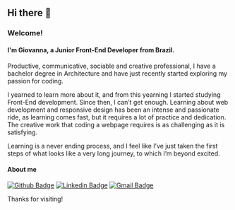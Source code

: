 ## Hi there 👋
 
### Welcome!
 
#### I'm Giovanna, a Junior Front-End Developer from Brazil.
 
Productive, communicative, sociable and creative professional, I have a bachelor degree in Architecture and have just recently started exploring my passion for coding. 

I yearned to learn more about it, and from this yearning I started studying Front-End development. Since then, I can’t get enough. Learning about web development and responsive design has been an intense and passionate ride, as learning comes fast, but it requires a lot of practice and dedication. The creative work that coding a webpage requires is as challenging as it is satisfying.

Learning is a never ending process, and I feel like I’ve just taken the first steps of what looks like a very long journey, to which I’m beyond excited. 
 
 
#### About me 
[![Github Badge](https://img.shields.io/badge/-Github-000?style=flat-square&logo=Github&logoColor=white&link=link_do_seu_perfil_no_github)](https://github.com/GHBAlbuquerque)
[![Linkedin Badge](https://img.shields.io/badge/-LinkedIn-blue?style=flat-square&logo=Linkedin&logoColor=white&link=link_do_seu_perfil_no_linkedin)](https://www.linkedin.com/in/ghbalbuquerque/)
[![Gmail Badge](https://img.shields.io/badge/-Gmail-c14438?style=flat-square&logo=Gmail&logoColor=white&link=mailto:seu_email)](mailto:ghb.albuquerque@gmail.com)
 
Thanks for visiting!
